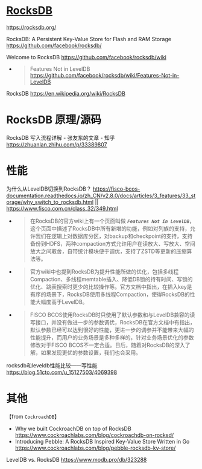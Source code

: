 
# [RocksDB](https://rocksdb.org/)

https://rocksdb.org/

RocksDB: A Persistent Key-Value Store for Flash and RAM Storage https://github.com/facebook/rocksdb/

Welcome to RocksDB https://github.com/facebook/rocksdb/wiki
- > Features Not in LevelDB https://github.com/facebook/rocksdb/wiki/Features-Not-in-LevelDB

RocksDB https://en.wikipedia.org/wiki/RocksDB

# RocksDB 原理/源码

RocksDB 写入流程详解 - 张友东的文章 - 知乎 https://zhuanlan.zhihu.com/p/33389807

# 性能

为什么从LevelDB切换到RocksDB？ https://fisco-bcos-documentation.readthedocs.io/zh_CN/v2.8.0/docs/articles/3_features/33_storage/why_switch_to_rocksdb.html || https://www.fisco.com.cn/class_32/349.html
- > 在RocksDB的官方wiki上有一个页面叫做 ***`Features Not in LevelDB`***，这个页面中描述了RocksDB中所有新增的功能，例如对列族的支持，允许我们在逻辑上对数据库分区，对backup和checkpoint的支持，支持备份到HDFS，两种compaction方式允许用户在读放大、写放大、空间放大之间取舍，自带统计模块便于调优，支持了ZSTD等更新的压缩算法等。
- > 官方wiki中也提到RocksDB为提升性能所做的优化，包括多线程Compaction、多线程memtable插入、降低DB锁的持有时间、写锁的优化、跳表搜索时更少的比较操作等。官方文档中指出，在插入key是有序的场景下，RocksDB使用多线程Compaction，使得RocksDB的性能大幅度高于LevelDB。
- > FISCO BCOS使用RocksDB时只使用了默认参数和与LevelDB兼容的读写接口，并没有做进一步的参数调优，RocksDB在官方文档中有指出，默认参数已经可以达到很好的性能，更进一步的调参并不能带来大幅的性能提升，而用户的业务场景是多种多样的，针对业务场景优化的参数修改对于FISCO BCOS不一定合适。日后，随着对RocksDB的深入了解，如果发现更优的参数设置，我们也会采用。

rocksdb和leveldb性能比较——写性能 https://blog.51cto.com/u_15127503/4069398

# 其他

【from `CockroachDB`】
- Why we built CockroachDB on top of RocksDB https://www.cockroachlabs.com/blog/cockroachdb-on-rocksd/
- Introducing Pebble: A RocksDB Inspired Key-Value Store Written in Go https://www.cockroachlabs.com/blog/pebble-rocksdb-kv-store/

LevelDB vs. RocksDB https://www.modb.pro/db/323288
